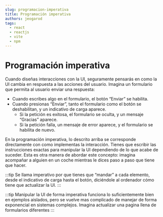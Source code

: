 ```yaml
---
slug: programacion-imperativa
title: Programación imperativa
authors: jeogarod
tags: 
  - react
  - reactjs
  - vite
  - npm
---
```


# Programación imperativa

Cuando diseñas interacciones con la UI, seguramente pensarás en como la UI cambia en respuesta a las acciones del usuario. Imagina un formulario que permita al usuario enviar una respuesta:

- Cuando escribes algo en el formulario, el botón “Enviar” se habilita.
- Cuando presionas “Enviar”, tanto el formulario como el botón se deshabilitan, y un indicativo de carga aparece.
    - Si la petición es exitosa, el formulario se oculta, y un mensaje “Gracias” aparece.
    - Si la petición falla, un mensaje de error aparece, y el formulario se habilita de nuevo.

En la programación imperativa, lo descrito arriba se corresponde directamente con como
implementas la interacción. Tienes que escribir las instrucciones exactas para manipular la UI dependiendo de lo que acabe de suceder. Esta es otra manera de abordar este concepto: imagina acompañar a alguien en un coche mientras le dices paso a paso que tiene que hacer.

:::tip
 Se llama imperativo por que tienes que “mandar” a cada elemento, desde el indicativo de carga hasta el botón, diciéndole al ordenador cómo tiene que actualizar la UI.
 :::

:::tip
 Manipular la UI de forma imperativa funciona lo suficientemente bien en ejemplos aislados, pero se vuelve mas complicado de manejar de forma exponencial en sistemas complejos. Imagina actualizar una pagina llena de formularios diferentes
 :::
